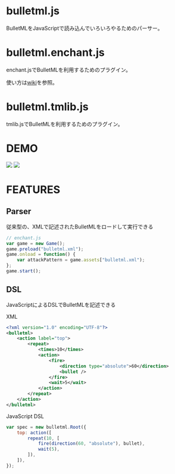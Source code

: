bulletml.js
===========

BulletMLをJavaScriptで読み込んでいろいろやるためのパーサー。



bulletml.enchant.js
===================

enchant.jsでBulletMLを利用するためのプラグイン。

使い方は[wiki](https://github.com/daishihmr/bulletml.js/wiki)を参照。



bulletml.tmlib.js
===================

tmlib.jsでBulletMLを利用するためのプラグイン。



DEMO
====

<a href="http://9leap.net/games/2877/"><img src="http://9leap.net/screenshots//140x140/2877_140"/></a>
<a href="http://9leap.net/games/2364/"><img src="http://9leap.net/screenshots//140x140/2364_140"/></a>



FEATURES
========

Parser
------

従来型の、XMLで記述されたBulletMLをロードして実行できる

~~~~javascript
// enchant.js
var game = new Game();
game.preload("bulletml.xml");
game.onload = function() {
    var attackPattern = game.assets["bulletml.xml");
};
game.start();
~~~~

DSL
---

JavaScriptによるDSLでBulletMLを記述できる

XML
~~~~xml
<?xml version="1.0" encoding="UTF-8"?>
<bulletml>
    <action label="top">
        <repeat>
            <times>10</times>
            <action>
                <fire>
                    <direction type="absolute">60</direction>
                    <bullet />
                </fire>
                <wait>5</wait>
            </action>
        </repeat>
    </action>
</bulletml>
~~~~

JavaScript DSL
~~~~javascript
var spec = new bulletml.Root({
    top: action([
        repeat(10, [
            fire(direction(60, "absolute"), bullet),
            wait(5),
        ]),
    ]),
});
~~~~
